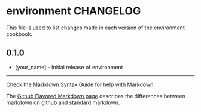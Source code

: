 # environment CHANGELOG

This file is used to list changes made in each version of the environment cookbook.

## 0.1.0
- [your_name] - Initial release of environment

- - -
Check the [Markdown Syntax Guide](http://daringfireball.net/projects/markdown/syntax) for help with Markdown.

The [Github Flavored Markdown page](http://github.github.com/github-flavored-markdown/) describes the differences between markdown on github and standard markdown.

